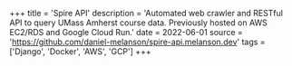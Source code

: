 +++
title = 'Spire API'
description = 'Automated web crawler and RESTful API to query UMass Amherst course data. Previously hosted on AWS EC2/RDS and Google Cloud Run.'
date = 2022-06-01
source = 'https://github.com/daniel-melanson/spire-api.melanson.dev'
tags = ['Django', 'Docker', 'AWS', 'GCP']
+++